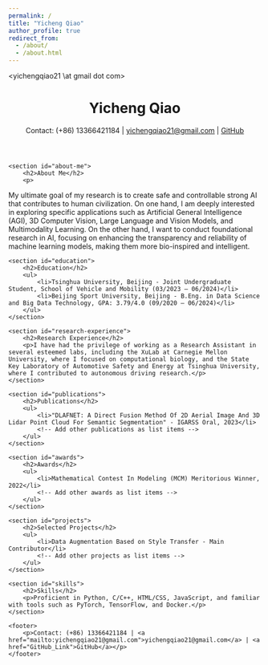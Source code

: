 ```yaml
---
permalink: /
title: "Yicheng Qiao"
author_profile: true
redirect_from: 
  - /about/
  - /about.html
---
```

<yichengqiao21 \at gmail dot com>
<html lang="en">
<head>
    <meta charset="UTF-8">
    <meta name="viewport" content="width=device-width, initial-scale=1.0">
    <title>Yicheng Qiao's Academic Homepage</title>
    <link rel="stylesheet" href="style.css"> <!-- Assuming you have a CSS file for styling -->
</head>
<body>
    <header>
        <h1>Yicheng Qiao</h1>
        <p>Contact: (+86) 13366421184 | <a href="mailto:yichengqiao21@gmail.com">yichengqiao21@gmail.com</a> | <a href="GitHub_Link">GitHub</a></p>
    </header>

    <section id="about-me">
        <h2>About Me</h2>
        <p>
My ultimate goal of my research is to create safe and controllable strong AI that contributes to human civilization. On one hand, I am deeply interested in exploring specific applications such as Artificial General Intelligence (AGI), 3D Computer Vision, Large Language and Vision Models, and Multimodality Learning. On the other hand, I want to conduct foundational research in AI, focusing on enhancing the transparency and reliability of machine learning models, making them more bio-inspired and intelligent.
        </p>
    </section>

    <section id="education">
        <h2>Education</h2>
        <ul>
            <li>Tsinghua University, Beijing - Joint Undergraduate Student, School of Vehicle and Mobility (03/2023 – 06/2024)</li>
            <li>Beijing Sport University, Beijing - B.Eng. in Data Science and Big Data Technology, GPA: 3.79/4.0 (09/2020 – 06/2024)</li>
        </ul>
    </section>

    <section id="research-experience">
        <h2>Research Experience</h2>
        <p>I have had the privilege of working as a Research Assistant in several esteemed labs, including the XuLab at Carnegie Mellon University, where I focused on computational biology, and the State Key Laboratory of Automotive Safety and Energy at Tsinghua University, where I contributed to autonomous driving research.</p>
    </section>

    <section id="publications">
        <h2>Publications</h2>
        <ul>
            <li>"DLAFNET: A Direct Fusion Method Of 2D Aerial Image And 3D Lidar Point Cloud For Semantic Segmentation" - IGARSS Oral, 2023</li>
            <!-- Add other publications as list items -->
        </ul>
    </section>

    <section id="awards">
        <h2>Awards</h2>
        <ul>
            <li>Mathematical Contest In Modeling (MCM) Meritorious Winner, 2022</li>
            <!-- Add other awards as list items -->
        </ul>
    </section>

    <section id="projects">
        <h2>Selected Projects</h2>
        <ul>
            <li>Data Augmentation Based on Style Transfer - Main Contributor</li>
            <!-- Add other projects as list items -->
        </ul>
    </section>

    <section id="skills">
        <h2>Skills</h2>
        <p>Proficient in Python, C/C++, HTML/CSS, JavaScript, and familiar with tools such as PyTorch, TensorFlow, and Docker.</p>
    </section>

    <footer>
        <p>Contact: (+86) 13366421184 | <a href="mailto:yichengqiao21@gmail.com">yichengqiao21@gmail.com</a> | <a href="GitHub_Link">GitHub</a></p>
    </footer>
</body>
</html>

